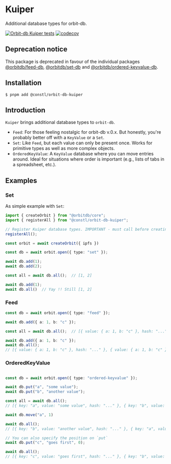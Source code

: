 # Kuiper
Additional database types for orbit-db.

[![Orbit-db Kuiper tests](https://github.com/reseau-constellation/orbit-db-kuiper/actions/workflows/tests.yml/badge.svg?branch=main)](https://github.com/reseau-constellation/orbit-db-kuiper/actions/workflows/tests.yml)
[![codecov](https://codecov.io/gh/reseau-constellation/orbit-db-kuiper/graph/badge.svg?token=7OZK4BJDej)](https://codecov.io/gh/reseau-constellation/orbit-db-kuiper)

## Deprecation notice
This package is deprecated in favour of the individual packages [@orbitdb/feed-db](https://www.npmjs.com/package/@orbitdb/feed-db), [@orbitdb/set-db](https://www.npmjs.com/package/@orbitdb/set-db) and [@orbitdb/ordered-keyvalue-db](https://www.npmjs.com/package/@orbitdb/ordered-keyvalue-db).

## Installation
```
$ pnpm add @constl/orbit-db-kuiper
```
## Introduction
`Kuiper` brings additional database types to `orbit-db`.

* `Feed`: For those feeling nostalgic for orbit-db v.0.x. But honestly, you're probably better off with a `KeyValue` or a `Set`.
* `Set`: Like `Feed`, but each value can only be present once. Works for primitive types as well as more complex objects.
* `OrderedKeyValue`: A `KeyValue` database where you can move entries around. Ideal for situations where order is important (e.g., lists of tabs in a spreadsheet, etc.). 

## Examples

### Set
As simple example with `Set`:
```ts
import { createOrbit } from "@orbitdb/core";
import { registerAll } from "@constl/orbit-db-kuiper";

// Register Kuiper database types. IMPORTANT - must call before creating orbit instance !
registerAll();

const orbit = await createOrbit({ ipfs })

const db = await orbit.open({ type: "set" });

await db.add(1);
await db.add(2);

const all = await db.all();  // [1, 2]

await db.add(1);
await db.all()  // Yay !! Still [1, 2]
```

### Feed
```ts
const db = await orbit.open({ type: "feed" });

await db.add({ a: 1, b: "c" });

const all = await db.all();  // [{ value: { a: 1, b: "c" }, hash: "..." }]

await db.add({ a: 1, b: "c" });
await db.all();  
// [{ value: { a: 1, b: "c" }, hash: "..." }, { value: { a: 1, b: "c" }, hash: "..." }]
```

### OrderedKeyValue

```ts

const db = await orbit.open({ type: "ordered-keyvalue" });

await db.put("a", "some value");
await db.put("b", "another value");

const all = await db.all();
// [{ key: "a", value: "some value", hash: "..." }, { key: "b", value: "another value", hash: "..." }]

await db.move("a", 1)

await db.all();
// [{ key: "b", value: "another value", hash: "..." }, { key: "a", value: "some value", hash: "..." }]

// You can also specify the position on `put`
await db.put("c", "goes first", 0);

await db.all();
// [{ key: "c", value: "goes first", hash: "..." }, { key: "b", value: "another value", hash: "..." }, { key: "a", value: "some value", hash: "..." }]

```
